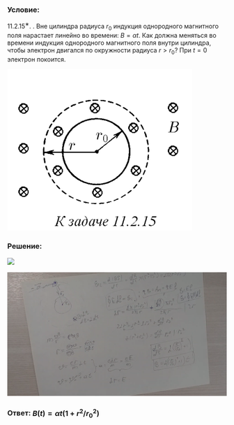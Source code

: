 ###  Условие: 

$11.2.15^{∗}.$ . Вне цилиндра радиуса $r_0$ индукция однородного магнитного поля нарастает линейно во времени: $B = \alpha t$. Как должна меняться во времени индукция однородного магнитного поля внутри цилиндра, чтобы электрон двигался по окружности радиуса $r > r_0$? При $t = 0$ электрон покоится. 

![|425x370, 67%](../../img/11.2.15/statement.png) 

###  Решение: 

![](https://www.youtube.com/embed/u1G7aFFxo2I) 

![|1920x1080, 67%](../../img/11.2.15/01.png) 

###  Ответ: $B(t) = \alpha t(1 + r^2/{r_0}^2)$ 

### 
